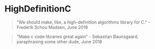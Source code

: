 # HighDefinitionC

> "We should make, like, a high-definition algorithms library for C." - Frederik Schou Madsen, June 2018

> "Make c code libraries great again" - Sebastian Baunsgaard, paraphrasing some other dude, June 2018
